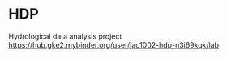 # HDP
Hydrological data analysis project
https://hub.gke2.mybinder.org/user/jao1002-hdp-n3i69kqk/lab 
